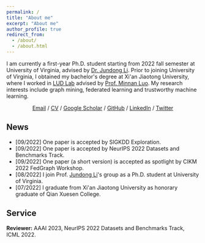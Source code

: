 ```yaml
---
permalink: /
title: "About me"
excerpt: "About me"
author_profile: true
redirect_from: 
  - /about/
  - /about.html
---
```


I am currently a first-year Ph.D. student starting from 2022 fall semester at University of Virginia, advised by [Dr. Jundong Li](http://www.ece.virginia.edu/~jl6qk). Prior to joining University of Virginia, I obtained my bachelor's degree at Xi'an Jiaotong University, where I worked in [LUD Lab](https://luoundergradxjtu.github.io/) advised by [Prof. Minnan Luo](https://gr.xjtu.edu.cn/web/minnluo). My research interests include graph mining, federated learning and trustworthy machine learning.

<div align='center'>
<a href="epb6gw@virginia.edu">Email</a> / <a href="https://github.com/zhangbinchi/zhangbinchi.github.io/blob/master/files/CV_zbc.pdf">CV</a> / <a href="https://scholar.google.com/citations?user=c8Z36PAAAAAJ&hl=zh-CN">Google Scholar</a> / <a href="https://github.com/zhangbinchi">GitHub</a> / <a href="https://www.linkedin.com/in/binchi-zhang-274922221/">LinkedIn</a> / <a href="https://twitter.com/zhangbinchi3">Twitter</a>
<!-- [Email](epb6gw@virginia.edu) / [CV](https://github.com/zhangbinchi/zhangbinchi.github.io/blob/master/files/CV_zbc.pdf) / [Google Scholar](https://scholar.google.com/citations?user=c8Z36PAAAAAJ&hl=zh-CN) / [GitHub](https://github.com/zhangbinchi) / [LinkedIn](https://www.linkedin.com/in/binchi-zhang-274922221/) / [Twitter](https://twitter.com/zhangbinchi3) -->
</div>

News
-----
- \[09/2022\] One paper is accepted by SIGKDD Exploration.
- \[09/2022\] One paper is accepted by NeurIPS 2022 Datasets and Benchmarks Track.
- \[09/2022\] One paper (a short version) is accepted as spotlight by CIKM 2022 FedGraph Workshop.
- \[08/2022\] I join Prof. [Jundong Li](http://www.ece.virginia.edu/~jl6qk)'s group as a Ph.D. student at University of Virginia.
- \[07/2022\] I graduate from Xi'an Jiaotong University as honorary graduate of Qian Xuesen College.

<!-- Publications
------
1. **PPSGCN: A Privacy-Preserving Subgraph Sampling Based Distributed GCN Training Method.** [\[PDF\]](https://arxiv.org/pdf/2110.12906.pdf) [\[Code\]](https://www.dropbox.com/sh/hetdibd8x3ktjjc/AAAxpr8fsEMR12_pBMk4S5lxa?dl=0) <br> **Binchi Zhang**, Minnan Luo, Shangbin Feng, Ziqi Liu, Jun Zhou, Qinghua Zheng <br>
arXiv preprint [arXiv:2110.12906](https://arxiv.org/abs/2110.12906)

2. **TwiBot-22: Towards Graph-Based Twitter Bot Detection.** [\[PDF\]](https://arxiv.org/pdf/2206.04564.pdf) [\[Code\]](https://twibot22.github.io/) <br> Shangbin Feng\*, Zhaoxuan Tan\*, Herun Wan\*, Ningnan Wang\*, Zilong Chen\*, **Binchi Zhang\***, Qinghua Zheng, Wenqian Zhang, Zhenyu Lei, Shujie Yang, Xinshun Feng, Qingyue Zhang, Hongrui Wang, Yuhan Liu, Yuyang Bai, Heng Wang, Zijian Cai, Yanbo Wang, Lijing Zheng, Zihan Ma, Jundong Li, Minnan Luo <br>
arXiv preprint [arXiv:2206.04564](https://arxiv.org/abs/2206.04564)

3. **Federated Graph Machine Learning: A Survey of Concepts, Techniques, and Applications.** [\[PDF\]](https://arxiv.org/pdf/2207.11812.pdf) <br> Xingbo Fu, **Binchi Zhang**, Yushun Dong, Chen Chen, Jundong Li <br>
arXiv preprint [arXiv:2207.11812](https://arxiv.org/abs/2207.11812)

4. **AHEAD: A Triple Attention Based Heterogeneous Graph Anomaly Detection Approach** [\[PDF\]](https://arxiv.org/pdf/2208.08200.pdf) [\[Code\]](https://www.dropbox.com/sh/de0ogy5dd592lm4/AAAGTowL6CNYeUUIfIpjKPC6a?dl=0) <br> Shujie Yang, **Binchi Zhang**, Shangbin Feng, Zhaoxuan Tan, Qinghua Zheng, Ziqi Liu, Minnan Luo <br>
arXiv preprint [arXiv:2208.08200](https://arxiv.org/abs/2208.08200) -->

Service
------
**Reviewer:** AAAI 2023, NeurIPS 2022 Datasets and Benchmarks Track, ICML 2022.

<!-- A data-driven personal website
======
Like many other Jekyll-based GitHub Pages templates, academicpages makes you separate the website's content from its form. The content & metadata of your website are in structured markdown files, while various other files constitute the theme, specifying how to transform that content & metadata into HTML pages. You keep these various markdown (.md), YAML (.yml), HTML, and CSS files in a public GitHub repository. Each time you commit and push an update to the repository, the [GitHub pages](https://pages.github.com/) service creates static HTML pages based on these files, which are hosted on GitHub's servers free of charge.

Many of the features of dynamic content management systems (like Wordpress) can be achieved in this fashion, using a fraction of the computational resources and with far less vulnerability to hacking and DDoSing. You can also modify the theme to your heart's content without touching the content of your site. If you get to a point where you've broken something in Jekyll/HTML/CSS beyond repair, your markdown files describing your talks, publications, etc. are safe. You can rollback the changes or even delete the repository and start over -- just be sure to save the markdown files! Finally, you can also write scripts that process the structured data on the site, such as [this one](https://github.com/academicpages/academicpages.github.io/blob/master/talkmap.ipynb) that analyzes metadata in pages about talks to display [a map of every location you've given a talk](https://academicpages.github.io/talkmap.html).

Getting started
======
1. Register a GitHub account if you don't have one and confirm your e-mail (required!)
1. Fork [this repository](https://github.com/academicpages/academicpages.github.io) by clicking the "fork" button in the top right. 
1. Go to the repository's settings (rightmost item in the tabs that start with "Code", should be below "Unwatch"). Rename the repository "[your GitHub username].github.io", which will also be your website's URL.
1. Set site-wide configuration and create content & metadata (see below -- also see [this set of diffs](http://archive.is/3TPas) showing what files were changed to set up [an example site](https://getorg-testacct.github.io) for a user with the username "getorg-testacct")
1. Upload any files (like PDFs, .zip files, etc.) to the files/ directory. They will appear at https://[your GitHub username].github.io/files/example.pdf.  
1. Check status by going to the repository settings, in the "GitHub pages" section

Site-wide configuration
------
The main configuration file for the site is in the base directory in [_config.yml](https://github.com/academicpages/academicpages.github.io/blob/master/_config.yml), which defines the content in the sidebars and other site-wide features. You will need to replace the default variables with ones about yourself and your site's github repository. The configuration file for the top menu is in [_data/navigation.yml](https://github.com/academicpages/academicpages.github.io/blob/master/_data/navigation.yml). For example, if you don't have a portfolio or blog posts, you can remove those items from that navigation.yml file to remove them from the header. 

Create content & metadata
------
For site content, there is one markdown file for each type of content, which are stored in directories like _publications, _talks, _posts, _teaching, or _pages. For example, each talk is a markdown file in the [_talks directory](https://github.com/academicpages/academicpages.github.io/tree/master/_talks). At the top of each markdown file is structured data in YAML about the talk, which the theme will parse to do lots of cool stuff. The same structured data about a talk is used to generate the list of talks on the [Talks page](https://academicpages.github.io/talks), each [individual page](https://academicpages.github.io/talks/2012-03-01-talk-1) for specific talks, the talks section for the [CV page](https://academicpages.github.io/cv), and the [map of places you've given a talk](https://academicpages.github.io/talkmap.html) (if you run this [python file](https://github.com/academicpages/academicpages.github.io/blob/master/talkmap.py) or [Jupyter notebook](https://github.com/academicpages/academicpages.github.io/blob/master/talkmap.ipynb), which creates the HTML for the map based on the contents of the _talks directory).

**Markdown generator**

I have also created [a set of Jupyter notebooks](https://github.com/academicpages/academicpages.github.io/tree/master/markdown_generator
) that converts a CSV containing structured data about talks or presentations into individual markdown files that will be properly formatted for the academicpages template. The sample CSVs in that directory are the ones I used to create my own personal website at stuartgeiger.com. My usual workflow is that I keep a spreadsheet of my publications and talks, then run the code in these notebooks to generate the markdown files, then commit and push them to the GitHub repository.

How to edit your site's GitHub repository
------
Many people use a git client to create files on their local computer and then push them to GitHub's servers. If you are not familiar with git, you can directly edit these configuration and markdown files directly in the github.com interface. Navigate to a file (like [this one](https://github.com/academicpages/academicpages.github.io/blob/master/_talks/2012-03-01-talk-1.md) and click the pencil icon in the top right of the content preview (to the right of the "Raw | Blame | History" buttons). You can delete a file by clicking the trashcan icon to the right of the pencil icon. You can also create new files or upload files by navigating to a directory and clicking the "Create new file" or "Upload files" buttons. 

Example: editing a markdown file for a talk
![Editing a markdown file for a talk](/images/editing-talk.png)

For more info
------
More info about configuring academicpages can be found in [the guide](https://academicpages.github.io/markdown/). The [guides for the Minimal Mistakes theme](https://mmistakes.github.io/minimal-mistakes/docs/configuration/) (which this theme was forked from) might also be helpful. -->
